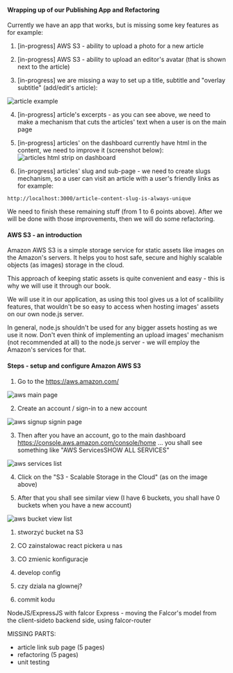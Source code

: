 #### Wrapping up of our Publishing App and Refactoring


Currently we have an app that works, but is missing some key features as for example:

1) [in-progress] AWS S3 - ability to upload a photo for a new article

2) [in-progress] AWS S3 - ability to upload an editor's avatar (that is shown next to the article)

3) [in-progress] we are missing a way to set up a title, subtitle and "overlay subtitle" (add/edit's article):

![article example](http://test.przeorski.pl/book/501_article_example.png)

4) [in-progress] article's excerpts - as you can see above, we need to make a mechanism that cuts the articles' text when a user is on the main page

5) [in-progress] articles' on the dashboard currently have html in the content, we need to improve it (screenshot below):
![articles html strip on dashboard](http://test.przeorski.pl/book/502_articles_dashboard_html_to_strip.png)

6) [in-progress] articles' slug and sub-page - we need to create slugs mechanism, so a user can visit an article with a user's friendly links as for example:
```
http://localhost:3000/article-content-slug-is-always-unique
```

We need to finish these remaining stuff (from 1 to 6 points above). After we will be done with those improvements, then we will do some refactoring.


#### AWS S3 - an introduction

Amazon AWS S3 is a simple storage service for static assets like images on the Amazon's servers. It helps you to host safe, secure and highly scalable objects (as images) storage in the cloud.

This approach of keeping static assets is quite convenient and easy - this is why we will use it through our book.

We will use it in our application, as using this tool gives us a lot of scalibility features, that wouldn't be so easy to access when hosting images' assets on our own node.js server.

In general, node.js shouldn't be used for any bigger assets hosting as we use it now. Don't even think of implementing an upload images' mechanism (not recommended at all) to the node.js server - we will employ the Amazon's services for that.


#### Steps - setup and configure Amazon AWS S3

1) Go to the https://aws.amazon.com/

![aws main page](http://test.przeorski.pl/book/503_aws_main_page.png)

2) Create an account / sign-in to a new account

![aws signup signin page](http://test.przeorski.pl/book/504_aws_signup_signin.png)

3) Then after you have an account, go to the main dashboard https://console.aws.amazon.com/console/home ... you shall see something like "AWS ServicesSHOW ALL SERVICES"

![aws services list](http://test.przeorski.pl/book/505_aws_services_list.png)

4) Click on the "S3 - Scalable Storage in the Cloud" (as on the image above)

5) After that you shall see similar view (I have 6 buckets, you shall have 0 buckets when you have a new account)

![aws bucket view list](http://test.przeorski.pl/book/506_aws_bucket_view.png)




1) stworzyć bucket na S3

2) CO zainstalowac react pickera u nas

3) CO zmienic konfiguracje

4) develop config 

5) czy dziala na glownej?

6) commit kodu


NodeJS/ExpressJS with falcor Express - moving the
Falcor's model from the client-sideto backend side, using
falcor-router




MISSING PARTS:
- article link sub page (5 pages)
- refactoring (5 pages)
- unit testing 